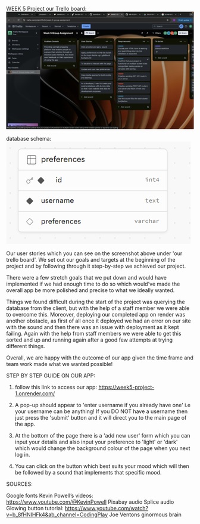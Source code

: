 WEEK 5 Project
our Trello board:
![alt text](<trello screenshot-1.png>)

database schema:
![alt text](image.png)

Our user stories which you can see on the screenshot above under 'our trello board'. We set out our goals and targets at the beginning of the project and by following through it step-by-step we achieved our project.

There were a few stretch goals that we put down and would have implemented if we had enough time to do so which would've made the overall app be more polished and precise to what we ideally wanted.

Things we found difficult during the start of the project was querying the database from the client, but with the help of a staff member we were able to overcome this. Moreover, deploying our completed app on render was another obstacle, as first of all once it deployed we had an error on our site with the sound and then there was an issue with deployment as it kept failing. Again with the help from staff members we were able to get this sorted and up and running again after a good few attempts at trying different things.

Overall, we are happy with the outcome of our app given the time frame and team work made what we wanted possible!

STEP BY STEP GUIDE ON OUR APP:

1. follow this link to access our app:
   https://week5-project-1.onrender.com/

2. A pop-up should appear to 'enter username if you already have one' i.e your username can be anything!
   If you DO NOT have a username then just press the 'submit' button and it will direct you to the main page of the app.

3. At the bottom of the page there is a 'add new user' form which you can input your details and also input your preference to 'light' or 'dark' which would change the background colour of the page when you next log in.

4. You can click on the button which best suits your mood which will then be followed by a sound that implements that specific mood.

SOURCES:

Google fonts
Kevin Powell’s videos: https://www.youtube.com/@KevinPowell
Pixabay audio
Splice audio
Glowing button tutorial: https://www.youtube.com/watch?v=b_8fHNIHFk4&ab_channel=CodingPlay
Joe Ventons ginormous brain

